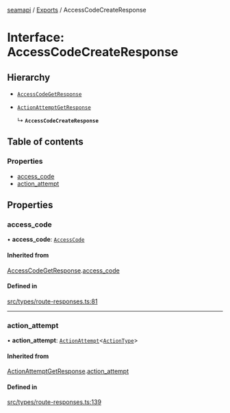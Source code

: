 [seamapi](../README.md) / [Exports](../modules.md) / AccessCodeCreateResponse

# Interface: AccessCodeCreateResponse

## Hierarchy

- [`AccessCodeGetResponse`](AccessCodeGetResponse.md)

- [`ActionAttemptGetResponse`](ActionAttemptGetResponse.md)

  ↳ **`AccessCodeCreateResponse`**

## Table of contents

### Properties

- [access\_code](AccessCodeCreateResponse.md#access_code)
- [action\_attempt](AccessCodeCreateResponse.md#action_attempt)

## Properties

### access\_code

• **access\_code**: [`AccessCode`](../modules.md#accesscode)

#### Inherited from

[AccessCodeGetResponse](AccessCodeGetResponse.md).[access_code](AccessCodeGetResponse.md#access_code)

#### Defined in

[src/types/route-responses.ts:81](https://github.com/seamapi/javascript/blob/main/src/types/route-responses.ts#L81)

___

### action\_attempt

• **action\_attempt**: [`ActionAttempt`](../modules.md#actionattempt)<[`ActionType`](../modules.md#actiontype)\>

#### Inherited from

[ActionAttemptGetResponse](ActionAttemptGetResponse.md).[action_attempt](ActionAttemptGetResponse.md#action_attempt)

#### Defined in

[src/types/route-responses.ts:139](https://github.com/seamapi/javascript/blob/main/src/types/route-responses.ts#L139)
